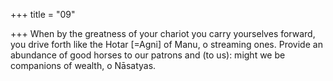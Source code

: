 +++
title = "09"

+++
When by the greatness of your chariot you carry yourselves forward, you  drive forth like the Hotar [=Agni] of Manu, o streaming ones. Provide an abundance of good horses to our patrons and (to us): might  we be companions of wealth, o Nāsatyas.